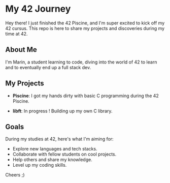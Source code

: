 # My 42 Journey

Hey there! I just finished the 42 Piscine, and I'm super excited to kick off my 42 cursus. This repo is here to share my projects and discoveries during my time at 42.

## About Me

I'm Marin, a student learning to code, diving into the world of 42 to learn and to eventually end up a full stack dev.

## My Projects

- **Piscine**: I got my hands dirty with basic C programming during the 42 Piscine.

- **libft**: In progress ! Building up my own C library.

## Goals

During my studies at 42, here's what I'm aiming for:

- Explore new languages and tech stacks.
- Collaborate with fellow students on cool projects.
- Help others and share my knowledge.
- Level up my coding skills.

Cheers ;)
